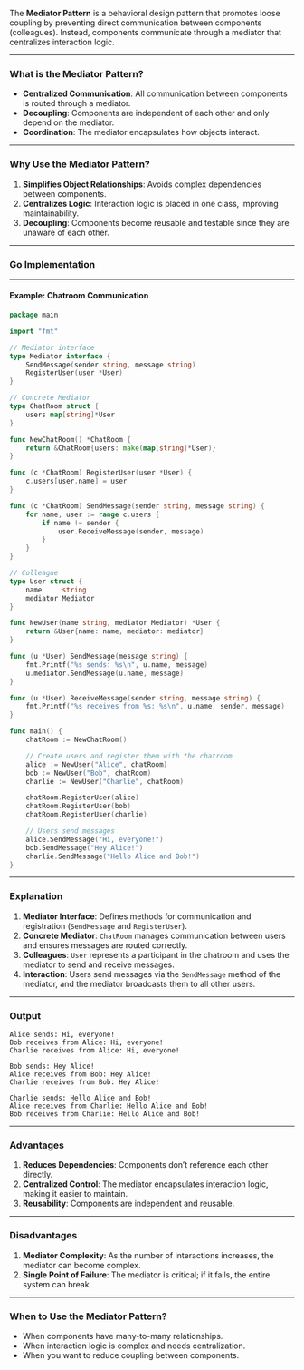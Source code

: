 The **Mediator Pattern** is a behavioral design pattern that promotes loose coupling by preventing direct communication between components (colleagues). Instead, components communicate through a mediator that centralizes interaction logic.

---

### **What is the Mediator Pattern?**

- **Centralized Communication**: All communication between components is routed through a mediator.
- **Decoupling**: Components are independent of each other and only depend on the mediator.
- **Coordination**: The mediator encapsulates how objects interact.

---

### **Why Use the Mediator Pattern?**

1. **Simplifies Object Relationships**: Avoids complex dependencies between components.
2. **Centralizes Logic**: Interaction logic is placed in one class, improving maintainability.
3. **Decoupling**: Components become reusable and testable since they are unaware of each other.

---

### **Go Implementation**

---

#### **Example: Chatroom Communication**

```go
package main

import "fmt"

// Mediator interface
type Mediator interface {
	SendMessage(sender string, message string)
	RegisterUser(user *User)
}

// Concrete Mediator
type ChatRoom struct {
	users map[string]*User
}

func NewChatRoom() *ChatRoom {
	return &ChatRoom{users: make(map[string]*User)}
}

func (c *ChatRoom) RegisterUser(user *User) {
	c.users[user.name] = user
}

func (c *ChatRoom) SendMessage(sender string, message string) {
	for name, user := range c.users {
		if name != sender {
			user.ReceiveMessage(sender, message)
		}
	}
}

// Colleague
type User struct {
	name     string
	mediator Mediator
}

func NewUser(name string, mediator Mediator) *User {
	return &User{name: name, mediator: mediator}
}

func (u *User) SendMessage(message string) {
	fmt.Printf("%s sends: %s\n", u.name, message)
	u.mediator.SendMessage(u.name, message)
}

func (u *User) ReceiveMessage(sender string, message string) {
	fmt.Printf("%s receives from %s: %s\n", u.name, sender, message)
}

func main() {
	chatRoom := NewChatRoom()

	// Create users and register them with the chatroom
	alice := NewUser("Alice", chatRoom)
	bob := NewUser("Bob", chatRoom)
	charlie := NewUser("Charlie", chatRoom)

	chatRoom.RegisterUser(alice)
	chatRoom.RegisterUser(bob)
	chatRoom.RegisterUser(charlie)

	// Users send messages
	alice.SendMessage("Hi, everyone!")
	bob.SendMessage("Hey Alice!")
	charlie.SendMessage("Hello Alice and Bob!")
}
```

---

### **Explanation**

1. **Mediator Interface**: Defines methods for communication and registration (`SendMessage` and `RegisterUser`).
2. **Concrete Mediator**: `ChatRoom` manages communication between users and ensures messages are routed correctly.
3. **Colleagues**: `User` represents a participant in the chatroom and uses the mediator to send and receive messages.
4. **Interaction**: Users send messages via the `SendMessage` method of the mediator, and the mediator broadcasts them to all other users.

---

### **Output**

```
Alice sends: Hi, everyone!
Bob receives from Alice: Hi, everyone!
Charlie receives from Alice: Hi, everyone!

Bob sends: Hey Alice!
Alice receives from Bob: Hey Alice!
Charlie receives from Bob: Hey Alice!

Charlie sends: Hello Alice and Bob!
Alice receives from Charlie: Hello Alice and Bob!
Bob receives from Charlie: Hello Alice and Bob!
```

---

### **Advantages**

1. **Reduces Dependencies**: Components don’t reference each other directly.
2. **Centralized Control**: The mediator encapsulates interaction logic, making it easier to maintain.
3. **Reusability**: Components are independent and reusable.

---

### **Disadvantages**

1. **Mediator Complexity**: As the number of interactions increases, the mediator can become complex.
2. **Single Point of Failure**: The mediator is critical; if it fails, the entire system can break.

---

### **When to Use the Mediator Pattern?**

- When components have many-to-many relationships.
- When interaction logic is complex and needs centralization.
- When you want to reduce coupling between components.
